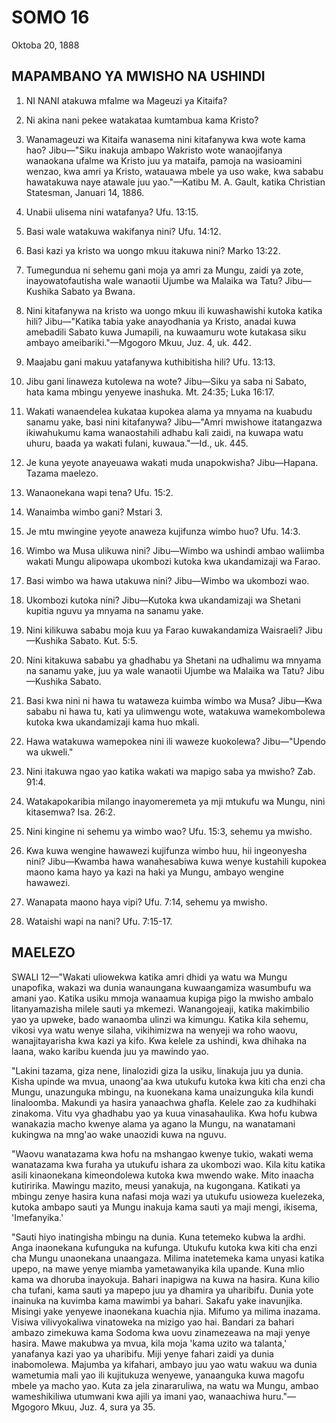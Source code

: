 # SOMO 16
Oktoba 20, 1888

## MAPAMBANO YA MWISHO NA USHINDI

1. NI NANI atakuwa mfalme wa Mageuzi ya Kitaifa?

2. Ni akina nani pekee watakataa kumtambua kama Kristo?

3. Wanamageuzi wa Kitaifa wanasema nini kitafanywa kwa wote kama hao? Jibu—"Siku inakuja ambapo Wakristo wote wanaojifanya wanaokana ufalme wa Kristo juu ya mataifa, pamoja na wasioamini wenzao, kwa amri ya Kristo, watauawa mbele ya uso wake, kwa sababu hawatakuwa naye atawale juu yao."—Katibu M. A. Gault, katika Christian Statesman, Januari 14, 1886.

4. Unabii ulisema nini watafanya? Ufu. 13:15.

5. Basi wale watakuwa wakifanya nini? Ufu. 14:12.

6. Basi kazi ya kristo wa uongo mkuu itakuwa nini? Marko 13:22.

7. Tumegundua ni sehemu gani moja ya amri za Mungu, zaidi ya zote, inayowatofautisha wale wanaotii Ujumbe wa Malaika wa Tatu? Jibu—Kushika Sabato ya Bwana.

8. Nini kitafanywa na kristo wa uongo mkuu ili kuwashawishi kutoka katika hili? Jibu—"Katika tabia yake anayodhania ya Kristo, anadai kuwa amebadili Sabato kuwa Jumapili, na kuwaamuru wote kutakasa siku ambayo ameibariki."—Mgogoro Mkuu, Juz. 4, uk. 442.

9. Maajabu gani makuu yatafanywa kuthibitisha hili? Ufu. 13:13.

10. Jibu gani linaweza kutolewa na wote? Jibu—Siku ya saba ni Sabato, hata kama mbingu yenyewe inashuka. Mt. 24:35; Luka 16:17.

11. Wakati wanaendelea kukataa kupokea alama ya mnyama na kuabudu sanamu yake, basi nini kitafanywa? Jibu—"Amri mwishowe itatangazwa ikiwahukumu kama wanaostahili adhabu kali zaidi, na kuwapa watu uhuru, baada ya wakati fulani, kuwaua."—Id., uk. 445.

12. Je kuna yeyote anayeuawa wakati muda unapokwisha? Jibu—Hapana. Tazama maelezo.

13. Wanaonekana wapi tena? Ufu. 15:2.

14. Wanaimba wimbo gani? Mstari 3.

15. Je mtu mwingine yeyote anaweza kujifunza wimbo huo? Ufu. 14:3.

16. Wimbo wa Musa ulikuwa nini? Jibu—Wimbo wa ushindi ambao waliimba wakati Mungu alipowapa ukombozi kutoka kwa ukandamizaji wa Farao.

17. Basi wimbo wa hawa utakuwa nini? Jibu—Wimbo wa ukombozi wao.

18. Ukombozi kutoka nini? Jibu—Kutoka kwa ukandamizaji wa Shetani kupitia nguvu ya mnyama na sanamu yake.

19. Nini kilikuwa sababu moja kuu ya Farao kuwakandamiza Waisraeli? Jibu—Kushika Sabato. Kut. 5:5.

20. Nini kitakuwa sababu ya ghadhabu ya Shetani na udhalimu wa mnyama na sanamu yake, juu ya wale wanaotii Ujumbe wa Malaika wa Tatu? Jibu—Kushika Sabato.

21. Basi kwa nini ni hawa tu wataweza kuimba wimbo wa Musa? Jibu—Kwa sababu ni hawa tu, kati ya ulimwengu wote, watakuwa wamekombolewa kutoka kwa ukandamizaji kama huo mkali.

22. Hawa watakuwa wamepokea nini ili waweze kuokolewa? Jibu—"Upendo wa ukweli."

23. Nini itakuwa ngao yao katika wakati wa mapigo saba ya mwisho? Zab. 91:4.

24. Watakapokaribia milango inayomeremeta ya mji mtukufu wa Mungu, nini kitasemwa? Isa. 26:2.

25. Nini kingine ni sehemu ya wimbo wao? Ufu. 15:3, sehemu ya mwisho.

26. Kwa kuwa wengine hawawezi kujifunza wimbo huu, hii ingeonyesha nini? Jibu—Kwamba hawa wanahesabiwa kuwa wenye kustahili kupokea maono kama hayo ya kazi na haki ya Mungu, ambayo wengine hawawezi.

27. Wanapata maono haya vipi? Ufu. 7:14, sehemu ya mwisho.

28. Wataishi wapi na nani? Ufu. 7:15-17.

## MAELEZO

SWALI 12—"Wakati uliowekwa katika amri dhidi ya watu wa Mungu unapofika, wakazi wa dunia wanaungana kuwaangamiza wasumbufu wa amani yao. Katika usiku mmoja wanaamua kupiga pigo la mwisho ambalo litanyamazisha milele sauti ya mkemezi. Wanangojeaji, katika makimbilio yao ya upweke, bado wanaomba ulinzi wa kimungu. Katika kila sehemu, vikosi vya watu wenye silaha, vikihimizwa na wenyeji wa roho waovu, wanajitayarisha kwa kazi ya kifo. Kwa kelele za ushindi, kwa dhihaka na laana, wako karibu kuenda juu ya mawindo yao.

"Lakini tazama, giza nene, linalozidi giza la usiku, linakuja juu ya dunia. Kisha upinde wa mvua, unaong'aa kwa utukufu kutoka kwa kiti cha enzi cha Mungu, unazunguka mbingu, na kuonekana kama unaizunguka kila kundi linaloomba. Makundi ya hasira yanaachwa ghafla. Kelele zao za kudhihaki zinakoma. Vitu vya ghadhabu yao ya kuua vinasahaulika. Kwa hofu kubwa wanakazia macho kwenye alama ya agano la Mungu, na wanatamani kukingwa na mng'ao wake unaozidi kuwa na nguvu.

"Waovu wanatazama kwa hofu na mshangao kwenye tukio, wakati wema wanatazama kwa furaha ya utukufu ishara za ukombozi wao. Kila kitu katika asili kinaonekana kimeondolewa kutoka kwa mwendo wake. Mito inaacha kutiririka. Mawingu mazito, meusi yanakuja, na kugongana. Katikati ya mbingu zenye hasira kuna nafasi moja wazi ya utukufu usioweza kuelezeka, kutoka ambapo sauti ya Mungu inakuja kama sauti ya maji mengi, ikisema, 'Imefanyika.'

"Sauti hiyo inatingisha mbingu na dunia. Kuna tetemeko kubwa la ardhi. Anga inaonekana kufunguka na kufunga. Utukufu kutoka kwa kiti cha enzi cha Mungu unaonekana unaangaza. Milima inatetemeka kama unyasi katika upepo, na mawe yenye miamba yametawanyika kila upande. Kuna mlio kama wa dhoruba inayokuja. Bahari inapigwa na kuwa na hasira. Kuna kilio cha tufani, kama sauti ya mapepo juu ya dhamira ya uharibifu. Dunia yote inainuka na kuvimba kama mawimbi ya bahari. Sakafu yake inavunjika. Misingi yake yenyewe inaonekana kuachia njia. Mifumo ya milima inazama. Visiwa vilivyokaliwa vinatoweka na mizigo yao hai. Bandari za bahari ambazo zimekuwa kama Sodoma kwa uovu zinamezeawa na maji yenye hasira. Mawe makubwa ya mvua, kila moja 'kama uzito wa talanta,' yanafanya kazi yao ya uharibifu. Miji yenye fahari zaidi ya dunia inabomolewa. Majumba ya kifahari, ambayo juu yao watu wakuu wa dunia wametumia mali yao ili kujitukuza wenyewe, yanaanguka kuwa magofu mbele ya macho yao. Kuta za jela zinararuliwa, na watu wa Mungu, ambao wameshikiliwa utumwani kwa ajili ya imani yao, wanaachiwa huru."—Mgogoro Mkuu, Juz. 4, sura ya 35.